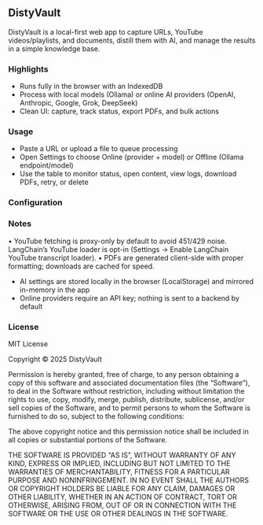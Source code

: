 ## DistyVault

DistyVault is a local-first web app to capture URLs, YouTube videos/playlists, and documents, distill them with AI, and manage the results in a simple knowledge base.

### Highlights
- Runs fully in the browser with an IndexedDB
- Process with local models (Ollama) or online AI providers (OpenAI, Anthropic, Google, Grok, DeepSeek)
- Clean UI: capture, track status, export PDFs, and bulk actions

### Usage
- Paste a URL or upload a file to queue processing
- Open Settings to choose Online (provider + model) or Offline (Ollama endpoint/model)
- Use the table to monitor status, open content, view logs, download PDFs, retry, or delete

### Configuration
### Notes
• YouTube fetching is proxy-only by default to avoid 451/429 noise. LangChain’s YouTube loader is opt-in (Settings → Enable LangChain YouTube transcript loader).
• PDFs are generated client-side with proper formatting; downloads are cached for speed.

- AI settings are stored locally in the browser (LocalStorage) and mirrored in-memory in the app
- Online providers require an API key; nothing is sent to a backend by default

### License
MIT License

Copyright © 2025 DistyVault

Permission is hereby granted, free of charge, to any person obtaining a copy of this software and associated documentation files (the “Software”), to deal in the Software without restriction, including without limitation the rights to use, copy, modify, merge, publish, distribute, sublicense, and/or sell copies of the Software, and to permit persons to whom the Software is furnished to do so, subject to the following conditions:

The above copyright notice and this permission notice shall be included in all copies or substantial portions of the Software.

THE SOFTWARE IS PROVIDED “AS IS”, WITHOUT WARRANTY OF ANY KIND, EXPRESS OR IMPLIED, INCLUDING BUT NOT LIMITED TO THE WARRANTIES OF MERCHANTABILITY, FITNESS FOR A PARTICULAR PURPOSE AND NONINFRINGEMENT. IN NO EVENT SHALL THE AUTHORS OR COPYRIGHT HOLDERS BE LIABLE FOR ANY CLAIM, DAMAGES OR OTHER LIABILITY, WHETHER IN AN ACTION OF CONTRACT, TORT OR OTHERWISE, ARISING FROM, OUT OF OR IN CONNECTION WITH THE SOFTWARE OR THE USE OR OTHER DEALINGS IN THE SOFTWARE.